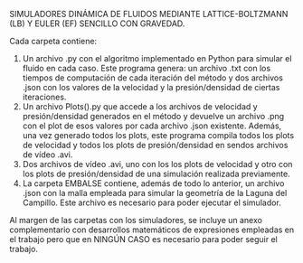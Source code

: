 SIMULADORES DINÁMICA DE FLUIDOS MEDIANTE LATTICE-BOLTZMANN (LB) Y EULER (EF) SENCILLO CON GRAVEDAD.

Cada carpeta contiene:
  1. Un archivo .py con el algoritmo implementado en Python para simular el fluido en cada caso. Este programa genera: un archivo .txt con los tiempos de computación de cada iteración del método y dos archivos .json con los valores de la velocidad y la presión/densidad de ciertas iteraciones.
  2. Un archivo Plots().py que accede a los archivos de velocidad y presión/densidad generados en el método y devuelve un archivo .png con el plot de esos valores por cada archivo .json existente. Además, una vez generado todos los plots, este programa compila todos los plots de velocidad y todos los plots de presión/densidad en sendos archivos de vídeo .avi.
  3. Dos archivos de vídeo .avi, uno con los los plots de velocidad y otro con los plots de presión/densidad de una simulación realizada previamente.
  4. La carpeta EMBALSE contiene, además de todo lo anterior, un archivo .json con la malla empleada para simular la geometría de la Laguna del Campillo. Este archivo es necesario para poder ejecutar el simulador.

Al margen de las carpetas con los simuladores, se incluye un anexo complementario con desarrollos matemáticos de expresiones empleadas en el trabajo pero que en NINGÚN CASO es necesario para poder seguir el trabajo. 
